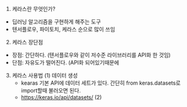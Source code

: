 1. 케라스란 무엇인가?
- 딥러닝 알고리즘을 구현하게 해주는 도구
- 텐서플로우, 파이토치, 케라스 순으로 많이 쓰임
2. 케라스 장단점
- 장점: 간단하다. (텐서플로우와 같이 저수준 라이브러리를 API화 한 것임)
- 단점: 자유도가 떨어진다. (API화 되어있기때문에 
3. 케라스 사용법
  (1) 데이터 생성
    - kearas 기본 API에 데이터 세트가 있다. 간단히 from keras.datasets로 import할때 불러오면 된다.
    - https://keras.io/api/datasets/
  (2) 
